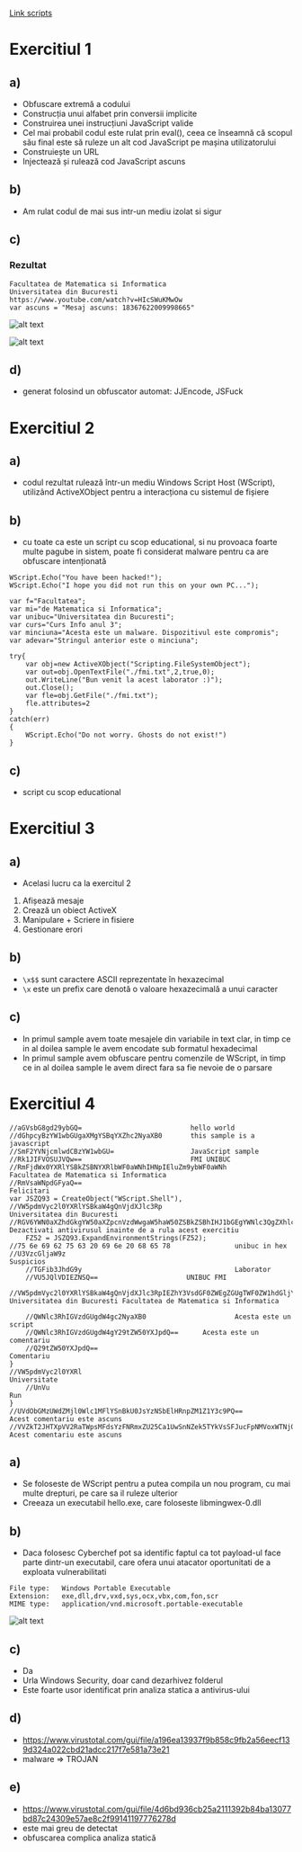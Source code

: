 [Link scripts](https://replit.com/@sebimih1234/MoccasinFakeFiber#index.js)

# Exercitiul 1
## a)

- Obfuscare extremă a codului
- Construcția unui alfabet prin conversii implicite
- Construirea unei instrucțiuni JavaScript valide
- Cel mai probabil codul este rulat prin eval(), ceea ce înseamnă că scopul său final este să ruleze un alt cod JavaScript pe mașina utilizatorului
- Construiește un URL   
- Injectează și rulează cod JavaScript ascuns

## b)

- Am rulat codul de mai sus intr-un mediu izolat si sigur

## c)
### Rezultat
```
Facultatea de Matematica si Informatica  
Universitatea din Bucuresti  
https://www.youtube.com/watch?v=HIcSWuKMwOw  
var ascuns = "Mesaj ascuns: 18367622009998665"  
```

![alt text](image.png)

![alt text](image-2.png)

## d)

- generat folosind un obfuscator automat: JJEncode, JSFuck

# Exercitiul 2
## a)
- codul rezultat rulează într-un mediu Windows Script Host (WScript), utilizând ActiveXObject pentru a interacționa cu sistemul de fișiere

## b)
- cu toate ca este un script cu scop educational, si nu provoaca foarte multe pagube in sistem, poate fi considerat malware pentru ca are obfuscare intenționată

```
WScript.Echo("You have been hacked!");
WScript.Echo("I hope you did not run this on your own PC...");

var f="Facultatea";
var mi="de Matematica si Informatica";
var unibuc="Universitatea din Bucuresti";
var curs="Curs Info anul 3";
var minciuna="Acesta este un malware. Dispozitivul este compromis";
var adevar="Stringul anterior este o minciuna";

try{
    var obj=new ActiveXObject("Scripting.FileSystemObject");
    var out=obj.OpenTextFile("./fmi.txt",2,true,0);
    out.WriteLine("Bun venit la acest laborator :)");
    out.Close();
    var fle=obj.GetFile("./fmi.txt");
    fle.attributes=2
}
catch(err)
{
    WScript.Echo("Do not worry. Ghosts do not exist!")
}
```

## c)
- script cu scop educational

# Exercitiul 3
## a)
- Acelasi lucru ca la exercitul 2
1. Afișează mesaje
2. Crează un obiect ActiveX
3. Manipulare + Scriere in fisiere
4. Gestionare erori

## b)
- `\x$$` sunt caractere ASCII reprezentate în hexazecimal
-  `\x` este un prefix care denotă o valoare hexazecimală a unui caracter

## c)
- In primul sample avem toate mesajele din variabile in text clar, in timp ce in al doilea sample le avem encodate sub formatul hexadecimal
- In primul sample avem obfuscare pentru comenzile de WScript, in timp ce in al doilea sample le avem direct fara sa fie nevoie de o parsare

# Exercitiul 4
```
//aGVsbG8gd29ybGQ=                           hello world
//dGhpcyBzYW1wbGUgaXMgYSBqYXZhc2NyaXB0       this sample is a javascript
//SmF2YVNjcmlwdCBzYW1wbGU=                   JavaScript sample
//Rk1JIFVOSUJVQw==                           FMI UNIBUC
//RmFjdWx0YXRlYSBkZSBNYXRlbWF0aWNhIHNpIEluZm9ybWF0aWNh       Facultatea de Matematica si Informatica
//RmVsaWNpdGFyaQ==																						Felicitari
var JSZQ93 = CreateObject("WScript.Shell"),
//VW5pdmVyc2l0YXRlYSBkaW4gQnVjdXJlc3Rp                      Universitatea din Bucuresti
//RGV6YWN0aXZhdGkgYW50aXZpcnVzdWwgaW5haW50ZSBkZSBhIHJ1bGEgYWNlc3QgZXhlcmNpdGl1       Dezactivati antivirusul inainte de a rula acest exercitiu
	FZ52 = JSZQ93.ExpandEnvironmentStrings(FZ52);
//75 6e 69 62 75 63 20 69 6e 20 68 65 78				unibuc in hex
//U3VzcGljaW9z																	Suspicios
	//TGFib3JhdG9y										Laborator
	//VU5JQlVDIEZNSQ==						UNIBUC FMI
	//VW5pdmVyc2l0YXRlYSBkaW4gQnVjdXJlc3RpIEZhY3VsdGF0ZWEgZGUgTWF0ZW1hdGljYSBzaSBJbmZvcm1hdGljYQ==			Universitatea din Bucuresti Facultatea de Matematica si Informatica

	//QWNlc3RhIGVzdGUgdW4gc2NyaXB0						Acesta este un script
	//QWNlc3RhIGVzdGUgdW4gY29tZW50YXJpdQ==		Acesta este un comentariu
	//Q29tZW50YXJpdQ==												Comentariu
}	
//VW5pdmVyc2l0YXRl													Universitate
	//UnVu																			Run
}
//UVdObGMzUWdZMjl0Wlc1MFlYSnBkU0JsYzNSbElHRnpZM1Z1Y3c9PQ==  		Acest comentariu este ascuns
//VVZkT2JHTXpVV2RaTWpsMFdsYzFNRmxZU25Ca1UwSnNZek5TYkVsSFJucFpNMVoxWTNjOVBRPT0=			Acest comentariu este ascuns
```

## a)
- Se foloseste de WScript pentru a putea compila un nou program, cu mai multe drepturi, pe care sa il ruleze ulterior
- Creeaza un executabil hello.exe, care foloseste libmingwex-0.dll 

## b)
- Daca folosesc Cyberchef pot sa identific faptul ca tot payload-ul face parte dintr-un executabil, care ofera unui atacator oportunitati de a exploata vulnerabilitati

```
File type:   Windows Portable Executable
Extension:   exe,dll,drv,vxd,sys,ocx,vbx,com,fon,scr
MIME type:   application/vnd.microsoft.portable-executable
```

![alt text](image-1.png)

## c)
- Da
- Urla Windows Security, doar cand dezarhivez folderul
- Este foarte usor identificat prin analiza statica a antivirus-ului

## d)
- https://www.virustotal.com/gui/file/a196ea13937f9b858c9fb2a56eecf139d324a022cbd21adcc217f7e581a73e21
- malware => TROJAN

## e)
- https://www.virustotal.com/gui/file/4d6bd936cb25a2111392b84ba13077bd87c24309e57ae8c2f99141197776278d
- este mai greu de detectat
- obfuscarea complica analiza statică

